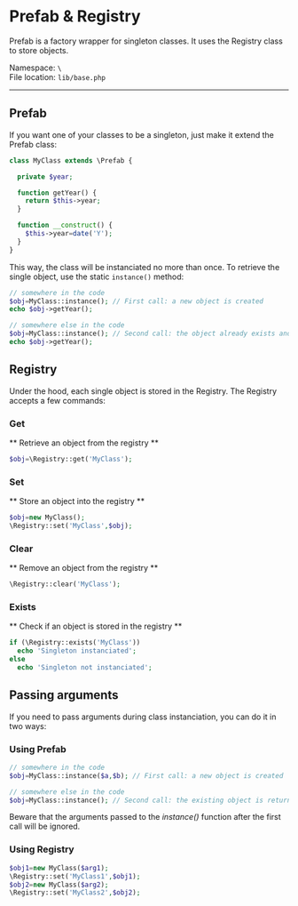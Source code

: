 # Prefab & Registry

Prefab is a factory wrapper for singleton classes. It uses the Registry class to store objects.

Namespace: `\` <br/>
File location: `lib/base.php`

---

## Prefab 

If you want one of your classes to be a singleton, just make it extend the Prefab class:

``` php
class MyClass extends \Prefab {

  private $year;

  function getYear() {
    return $this->year;
  }

  function __construct() {
    $this->year=date('Y');
  }
}
```

This way, the class will be instanciated no more than once. To retrieve the single object, use the static `instance()` method:

``` php
// somewhere in the code
$obj=MyClass::instance(); // First call: a new object is created
echo $obj->getYear();

// somewhere else in the code
$obj=MyClass::instance(); // Second call: the object already exists and is simply returned
echo $obj->getYear();
```

## Registry

Under the hood, each single object is stored in the Registry. The Registry accepts a few commands:

### Get

** Retrieve an object from the registry **

``` php
$obj=\Registry::get('MyClass');
```

### Set

** Store an object into the registry **

``` php
$obj=new MyClass();
\Registry::set('MyClass',$obj);
```

### Clear

** Remove an object from the registry **

``` php
\Registry::clear('MyClass');
```

### Exists

** Check if an object is stored in the registry **

``` php
if (\Registry::exists('MyClass'))
  echo 'Singleton instanciated';
else
  echo 'Singleton not instanciated';
```

## Passing arguments

If you need to pass arguments during class instanciation, you can do it in two ways:

### Using Prefab 

``` php
// somewhere in the code
$obj=MyClass::instance($a,$b); // First call: a new object is created

// somewhere else in the code
$obj=MyClass::instance(); // Second call: the existing object is returned
```

<div class="alert alert-info">
    Beware that the arguments passed to the <em>instance()</em> function after the first call will be ignored.
</div>

### Using Registry

``` php
$obj1=new MyClass($arg1);
\Registry::set('MyClass1',$obj1);
$obj2=new MyClass($arg2);
\Registry::set('MyClass2',$obj2);
```

